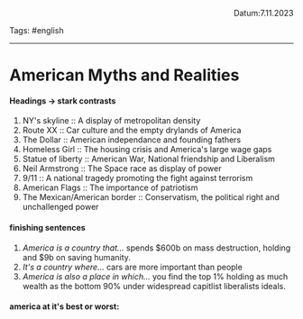 <p align="right">Datum:7.11.2023</p>

Tags: #english 

---

# American Myths and Realities

#### Headings → stark contrasts
1. NY's skyline :: A display of metropolitan density
2. Route XX :: Car culture and the empty drylands of America
3. The Dollar :: American independance and founding fathers
4. Homeless Girl :: The housing crisis and America's large wage gaps
5. Statue of liberty :: American War, National friendship and Liberalism
6. Neil Armstrong :: The Space race as display of power
7. 9/11 :: A national tragedy promoting the fight against terrorism
8. American Flags :: The importance of patriotism 
9. The Mexican/American border :: Conservatism, the political right and unchallenged power

#### finishing sentences
1. *America is a country that…* spends $600b on mass destruction, holding  and $9b on saving humanity.   
2. *It's a country where…* cars are more important than people
3. *America is also a place in which…* you find the top 1% holding as much wealth as the bottom 90% under widespread capitlist liberalists ideals.

#### america at it's best or worst:

